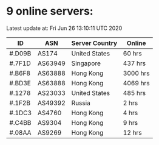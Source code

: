 # 9 online servers:

Latest update at: Fri Jun 26 13:10:11 UTC 2020

| ID | ASN | Server Country | Online |
| -- | --- | -------------- | ------ |
| #.D09B | AS174 | United States | 60 hrs |
| #.7F1D | AS63949 | Singapore | 437 hrs |
| #.B6F8 | AS63888 | Hong Kong | 3000 hrs |
| #.BD3E | AS63888 | Hong Kong | 4069 hrs |
| #.1278 | AS23033 | United States | 485 hrs |
| #.1F2B | AS49392 | Russia | 2 hrs |
| #.1DC3 | AS4760 | Hong Kong | 4 hrs |
| #.C4BB | AS9304 | Hong Kong | 9 hrs |
| #.08AA | AS9269 | Hong Kong | 12 hrs |

